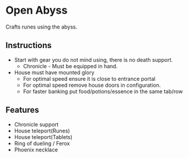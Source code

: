 # Open Abyss

Crafts runes using the abyss.
<br>

## Instructions

- Start with gear you do not mind using, there is no death support.
    - Chronicle - Must be equipped in hand.
- House must have mounted glory 
    - For optimal speed ensure it is close to entrance portal
    - For optimal speed remove house doors in configuration.
    - For faster banking put food/potions/essence in the same tab/row

## Features

- Chronicle support
- House teleport(Runes)
- House teleport(Tablets)
- Ring of dueling / Ferox
- Phoenix necklace